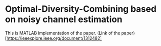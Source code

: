 # Optimal-Diversity-Combining based on noisy channel estimation

This is MATLAB implementation of the paper.
(Link of the paper)[https://ieeexplore.ieee.org/document/1312482]
